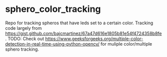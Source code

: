 # sphero_color_tracking
Repo for tracking spheros that have leds set to a certain color. Tracking code largely from 
https://gist.github.com/bajcmartinez/67a47d616e1805b81e54f4724358b8fe . TODO: Check out https://www.geeksforgeeks.org/multiple-color-detection-in-real-time-using-python-opencv/ for muliple color/multiple sphero tracking.
